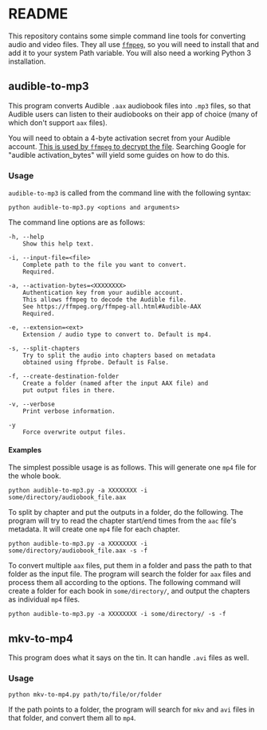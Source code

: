 # README

This repository contains some simple command line tools for converting audio and video files. They all use [`ffmpeg`](https://ffmpeg.org), so you will need to install that and add it to your system Path variable. You will also need a working Python 3 installation. 

## audible-to-mp3

This program converts Audible `.aax` audiobook files into `.mp3` files, so that Audible users can listen to their audiobooks on their app of choice (many of which don't support `aax` files). 

You will need to obtain a 4-byte activation secret from your Audible account. [This is used by `ffmpeg` to decrypt the file](https://ffmpeg.org/ffmpeg-all.html#Audible-AAX). Searching Google for "audible activation_bytes" will yield some guides on how to do this. 

### Usage

`audible-to-mp3` is called from the command line with the following syntax: 

```
python audible-to-mp3.py <options and arguments>
```

The command line options are as follows: 

```
-h, --help
    Show this help text.

-i, --input-file=<file>
	Complete path to the file you want to convert.
	Required.

-a, --activation-bytes=<XXXXXXXX>
	Authentication key from your audible account. 
	This allows ffmpeg to decode the Audible file. 
	See https://ffmpeg.org/ffmpeg-all.html#Audible-AAX
	Required. 

-e, --extension=<ext>
	Extension / audio type to convert to. Default is mp4.

-s, --split-chapters
	Try to split the audio into chapters based on metadata
	obtained using ffprobe. Default is False.

-f, --create-destination-folder
	Create a folder (named after the input AAX file) and 
	put output files in there. 

-v, --verbose
	Print verbose information.

-y
	Force overwrite output files.
```

#### Examples

The simplest possible usage is as follows. This will generate one `mp4` file for the whole book. 

```
python audible-to-mp3.py -a XXXXXXXX -i some/directory/audiobook_file.aax
```

To split by chapter and put the outputs in a folder, do the following. The program will try to read the chapter start/end times from the `aac` file's metadata. It will create one `mp4` file for each chapter. 

```
python audible-to-mp3.py -a XXXXXXXX -i some/directory/audiobook_file.aax -s -f
```

To convert multiple `aax` files, put them in a folder and pass the path to that folder as the input file. The program will search the folder for `aax` files and process them all according to the options. The following command will create a folder for each book in `some/directory/`, and output the chapters as individual `mp4` files. 

```
python audible-to-mp3.py -a XXXXXXXX -i some/directory/ -s -f
```



## mkv-to-mp4

This program does what it says on the tin. It can handle `.avi` files as well. 

### Usage

```
python mkv-to-mp4.py path/to/file/or/folder
```

If the path points to a folder, the program will search for `mkv` and `avi` files in that folder, and convert them all to `mp4`.

